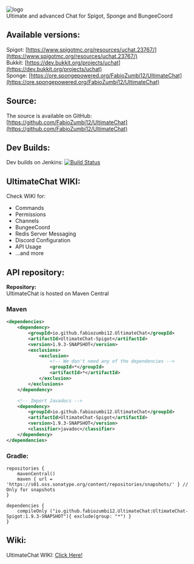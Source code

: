 ![logo](https://media.forgecdn.net/attachments/123/595/uchat.png)  
Ultimate and advanced Chat for Spigot, Sponge and BungeeCoord

## Available versions:
Spigot: [https://www.spigotmc.org/resources/uchat.23767/](https://www.spigotmc.org/resources/uchat.23767/)  
Bukkit: [https://dev.bukkit.org/projects/uchat](https://dev.bukkit.org/projects/uchat)  
Sponge: [https://ore.spongepowered.org/FabioZumbi12/UltimateChat](https://ore.spongepowered.org/FabioZumbi12/UltimateChat)  

## Source:
The source is available on GitHub: [https://github.com/FabioZumbi12/UltimateChat](https://github.com/FabioZumbi12/UltimateChat)  

## Dev Builds:
Dev builds on Jenkins: [![Build Status](http://host.areaz12server.net.br:8081/buildStatus/icon?job=UltimateChat)](http://host.areaz12server.net.br:8081/job/UltimateChat/)

## UltimateChat WIKI:
Check WIKI for:  
* Commands
* Permissions
* Channels
* BungeeCoord
* Redis Server Messaging
* Discord Configuration
* API Usage
* ...and more

## API repository:

**Repository:**  
UltimateChat is hosted on Maven Central
### Maven
```xml
<dependencies>
    <dependency>
        <groupId>io.github.fabiozumbi12.UltimateChat</groupId>
        <artifactId>UltimateChat-Spigot</artifactId>
        <version>1.9.3-SNAPSHOT</version>
        <exclusions>
            <exclusion>
                <!-- We don't need any of the dependencies -->
                <groupId>*</groupId>
                <artifactId>*</artifactId>
            </exclusion>
        </exclusions>
    </dependency>

    <!-- Import Javadocs -->
    <dependency>
        <groupId>io.github.fabiozumbi12.UltimateChat</groupId>
        <artifactId>UltimateChat-Spigot</artifactId>
        <version>1.9.3-SNAPSHOT</version>
        <classifier>javadoc</classifier>
    </dependency> 
</dependencies>  
```

### Gradle:
```
repositories {
    mavenCentral()
    maven { url = 'https://s01.oss.sonatype.org/content/repositories/snapshots/' } // Only for snapshots
}

dependencies {
    compileOnly ("io.github.fabiozumbi12.UltimateChat:UltimateChat-Spigot:1.9.3-SNAPSHOT"){ exclude(group: "*") }
}
```

## Wiki:
UltimateChat WIKI: [Click Here!](https://github.com/FabioZumbi12/UltimateChat/wiki)